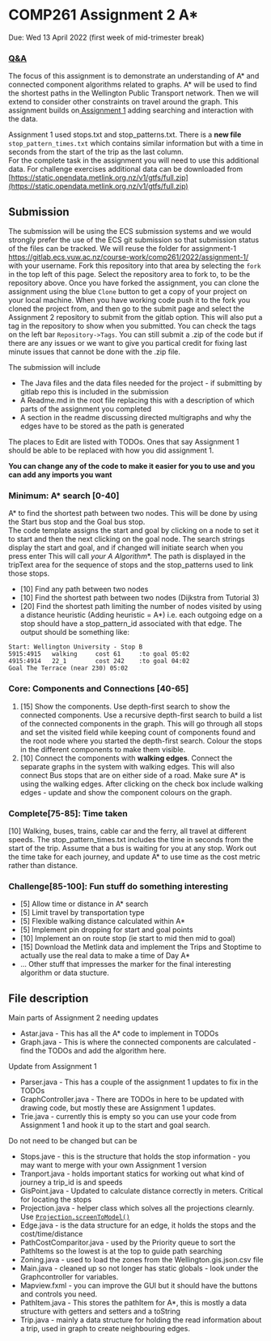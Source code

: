 # COMP261 Assignment 2 A*

Due: Wed 13 April 2022 (first week of mid-trimester break)

### [Q&A](Q&A.md)

The focus of this assignment is to demonstrate an understanding of A* and connected component algorithms related to graphs. 
A* will be used to find the shortest paths in the Wellington Public Transport network. 
Then we will extend to consider other constraints on travel around the graph. 
This assignment builds on[ Assignment 1](https://gitlab.ecs.vuw.ac.nz/lms/comp261/2022/ass1) adding searching and interaction with the data.

Assignment 1 used stops.txt and stop_patterns.txt. 
There is a **new file** `stop_pattern_times.txt` which contains similar information but with a time in seconds from the start of the trip as the last column.  
For the complete task in the assignment you will need to use this additional data. 
For challenge exercises additional data can be downloaded from [https://static.opendata.metlink.org.nz/v1/gtfs/full.zip](https://static.opendata.metlink.org.nz/v1/gtfs/full.zip)

## Submission
The submission will be using the ECS submission systems and we would strongly prefer the use of the ECS git submission so that submission status of the files can be tracked. We will reuse the folder for assignment-1 https://gitlab.ecs.vuw.ac.nz/course-work/comp261/2022/assignment-1/<username> with your username.  Fork this repository into that area by selecting the `fork` in the top left of this page.  Select the repository area to fork to, to be the repository above. Once you have forked the assignment, you can clone the assignment using the blue `Clone` button to get a copy of your project on your local machine. When you have working code push it to the fork you cloned the project from, and then go to the submit page and select the Assignment 2 repository to submit from the gitlab option.  This will also put a tag in the repository to show when you submitted.  You can check the tags on the left bar `Repository->Tags`.  You can still submit a .zip of the code but if there are any issues or we want to give you partical credit for fixing last minute issues that cannot be done with the .zip file.

The submission will include
* The Java files and the data files needed for the project - if submitting by gitlab repo this is included in the submission
* A Readme.md in the root file replacing this with a description of which parts of the assignment you completed
* A section in the readme discussing directed multigraphs and why the edges have to be stored as the path is generated  

The places to Edit are listed with TODOs.  Ones that say Assignment 1 should be able to be replaced with how you did assignment 1.

**You can change any of the code to make it easier for you to use and you can add any imports you want**



### Minimum: A* search [0-40]
A* to find the shortest path between two nodes. This will be done by using the Start bus stop and the Goal bus stop.  
The code template assigns the start and goal by clicking on a node to set it to start and then the next clicking on the goal node. 
The search strings display the start and goal, and if changed will initiate search when you press enter 
This will call **your A* Algorithm**. The path is displayed in the tripText area for the sequence of stops and the stop_patterns used to link those stops. 
* [10] Find any path between two nodes
* [10] Find the shortest path between two nodes (Dijkstra from Tutorial 3)
* [20] Find the shortest path limiting the number of nodes visited by using a distance heuristic (Adding heuristic = A*)
i.e. each outgoing edge on a stop should have a stop_pattern_id associated with that edge. The output should be something like:
```
Start: Wellington University - Stop B
5915:4915	walking  	cost 61	    :to goal 05:02
4915:4914	22_1  	    cost 242	:to goal 04:02
Goal The Terrace (near 230) 05:02
```

### Core: Components and Connections [40-65]
1. [15] Show the components. Use depth-first search to show the connected components. Use a recursive depth-first search to build a list of the connected components in the graph. This will go through all stops and set the visited field while keeping count of components found and the root node where you started the depth-first search. Colour the stops in the different components to make them visible. 
2. [10] Connect the components with **walking edges**. Connect the separate graphs in the system with walking edges. This will also connect Bus stops that are on either side of a road. Make sure A* is using the walking edges. After clicking on the check box include walking edges - update and show the component colours on the graph.

### Complete[75-85]: Time taken
[10] Walking, buses, trains, cable car and the ferry, all travel at different speeds. The stop_pattern_times.txt includes the time in seconds from the start of the trip. Assume that a bus is waiting for you at any stop.  Work out the time take for each journey, and update A* to use time as the cost metric rather than distance.

### Challenge[85-100]: Fun stuff do something interesting
* [5] Allow time or distance in A* search
* [5] Limit travel by transportation type
* [5] Flexible walking distance calculated within A*
* [5] Implement pin dropping for start and goal points
* [10] Implement an on route stop (ie start to mid then mid to goal)
* [15] Download the Metlink data and implement the Trips and Stoptime to actually use the real data to make a time of Day A*
* ... Other stuff that impresses the marker for the final interesting algorithm or data stucture.

## File description
Main parts of Assignment 2 needing updates
* Astar.java - This has all the A* code to implement in TODOs
* Graph.java - This is where the connected components are calculated - find the TODOs and add the algorithm here.

Update from Assignment 1
* Parser.java - This has a couple of the assignment 1 updates to fix in the TODOs
* GraphController.java - There are TODOs in here to be updated with drawing code, but mostly these are Assignment 1 updates.
* Trie.java - currently this is empty so you can use your code from Assignment 1 and hook it up to the start and goal search. 

Do not need to be changed but can be
* Stops.jave - this is the structure that holds the stop information - you may want to merge with your own Assignment 1 version
* Tranport.java - holds important statics for working out what kind of journey a trip_id is and speeds
* GisPoint.java - Updated to calculate distance correctly in meters. Critical for locating the stops
* Projection.java - helper class which solves all the projections clearnly.  Use [`Projection.screenToModel()`](src/main/java/comp261/assig2/Projection.java#17)
* Edge.java - is the data structure for an edge, it holds the stops and the cost/time/distance
* PathCostComparitor.java - used by the Priority queue to sort the PathItems so the lowest is at the top to guide path searching
* Zoning.java - used to load the zones from the Wellington.gis.json.csv file  
* Main.java - cleaned up so not longer has static globals - look under the Graphcontroller for variables.
* Mapview.fxml - you can improve the GUI but it should have the buttons and controls you need.
* PathItem.java - This stores the pathItem for A*, this is mostly a data structure with getters and setters and a toString
* Trip.java - mainly a data structure for holding the read information about a trip, used in graph to create neighbouring edges.





